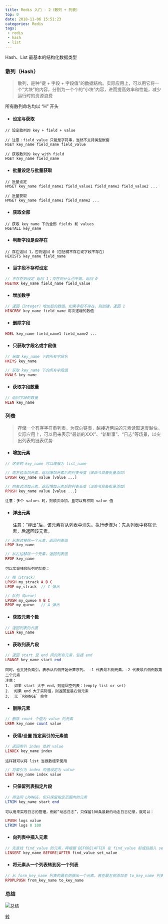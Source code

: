 ```yaml
---
title: Redis 入门 - 2（散列 + 列表）
top: 0
date: 2018-11-06 15:51:23
categories: Redis
tags:
 - redis
 - hash
 - list
---
```

Hash、List 最基本的结构化数据类型

<!--more-->

### 散列（Hash）

> 散列，是种“键 + 字段 + 字段值”的数据结构。实际应用上，可以用它将一个“大块”的内容，分割为一个个的“小块”内容，进而提高效率和性能，减少运行时的资源浪费

所有散列命名均以 “H” 开头

* #### 设定与获取

```
// 设定散列的 key + field + value

// 注意：field_value 只能是字符串，当然不支持类型嵌套
HSET key_name field_name field_value

// 获取散列的 key with field
HGET key_name field_name
```

* #### 批量设定与批量获取

```
// 批量设定
HMSET key_name field_name1 field_value1 field_name2 field_value2 ...

// 批量获取
HMGET key_name field_name1 field_name2 ...
```

* #### 获取全部

```
// 获取 key_name 下的全部 fields 和 values
HGETALL key_name
```

* #### 判断字段是否存在

```
// 存在返回 1，否则返回 0（包括键不存在或字段不存在）
HEXISTS key_name field_name
```

* #### 当字段不存时设定

```php
// 不存在则设定 返回 1；存在则什么也不做，返回 0
HSETNX key_name field_name field_value
```

* #### 增加数字

```php
// 返回（Integer）增加后的数值。如果字段不存在，则创建，返回 1
HINCRBY key_name field_name 每次递增的数值
```

* #### 删除字段

```php
HDEL key_name field_name1 field_name2 ...
```

* #### 只获取字段名或字段值

```php
// 获取 key_name 下的所有字段名
HKEYS key_name

// 获取 key_name 下的所有字段值
HVALS key_name
```

* #### 获取字段数量

```php
// 返回字段的数量
HLEN key_name
```

### 列表

> 存储一个有序字符串列表，为双向链表，越接近两端的元素读取速度越快。实际应用上，可以用来表示“最新的XXX”、“新鲜事”、“日志”等场景，以突出列表的链表优势

* #### 增加元素

```php
// 这里的 key_name 可以理解为 list_name

// 向左边添加元素，返回增加元素后的列表长度（该命令具备批量添加）
LPUSH key_name value [value ...]

// 向右边添加元素，返回增加元素后的列表长度（该命令具备批量添加）
RPUSH key_name value [value ...]
```
    注意：多个 values 时，则顺次添加，且可以有相同 value 值

* #### 弹出元素
    注意：“弹出”后，该元素将从列表中消失。执行步骤为：先从列表中移除元素，后返回该元素。

```php
// 从左边移除一个元素，返回列表值
LPOP key_name

// 从右边移除一个元素，返回列表值
RPOP key_name
```
    可以实现栈和队列的功能：

```php
// 栈（Strack）
LPUSH my_strack A B C
LPOP my_strack  // C 弹出

// 队列（Queue）
LPUSH my_queue A B C
RPOP my_queue   // A 弹出
```

* #### 获取元素个数

```php
// 返回列表的长度
LLEN key_name
```

* #### 获取列表片段

```php
// 返回 start 至 end 间的所有元素，包括 end
LRANGE key_name start end   
```
    同时，也支持负索引，表示从右侧开始计算序列。 -1 代表最右侧元素，-2 代表最右侧倒数第二个元素
    注意：
    1.  如果 start 大于 end，则返回空列表：(empty list or set)
    2.  如果 end 大于实际值，则返回至最右侧元素
    3.  无 `RRANGE` 命令

* #### 删除元素

```php
// 删除 count 个值为 value 的元素
LREM key_name count value
```

* #### 获得/设置 指定索引的元素值

```php
// 返回索引 index 处的 value
LINDEX key_name index
```

    这样就可以将 list 当做数组来使用

```php
// 将索引为 index 的值设定为 value
LSET key_name index value
```

* #### 只保留列表指定片段

```php
// 用法同 LRANGE，但只保留指定范围内的元素
LTRIM key_name start end
```
    可以用来实现日志的管理，例如“动态日志”，只保留100条最新的动态日志记录，就可以：

```php
LPUSH logs value
LTRIM logs 0 100
```

* #### 向列表中插入元素

```php
// 先查找 find_value 的元素，再根据 BEFORE|AFTER 在 find_value 前或后插入 set_value 值，返回调整后的列表元素个数
LINSERT key_name BEFORE|AFTER find_value set_value
```

* #### 将元素从一个列表转到另一个列表

```php
// 从 form_key_name 列表的最右侧弹出一个元素，再在最左侧添加至 to_key_name 列表中
RPOPLPUSH from_key_name to_key_name
```

### 总结

![总结](http://p5tq1m3a9.bkt.clouddn.com/hexo_blog/static/redis2.png)

[转](https://laravel-china.org/articles/8103/redis-introduction-1-basic-key-operation)
